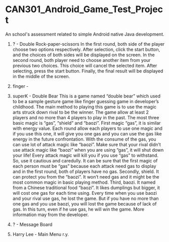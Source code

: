 # CAN301_Android_Game_Test_Project
An school's assessment related to simple Android native Java development.

1. ? - Double Rock-paper-scissors
In the first round, both side of the player choose two options respectively.
After selection, click the start button, and the choices of both sides will be displayed on the screen.
In the second round, both player need to choose another item from your previous two choices.
This choice will cancel the selected item. After selecting, press the start button.
Finally, the final result will be displayed in the middle of the screen.

2. finger - 

3. superK - Double Bear
This is a game named “double bear” which used to be a sample gesture game like finger guessing game in developer’s childhood.
The main method to playing this game is to use the magic arts struck down rival to be the winner. The game allow at least 2 players and no more than 4 players to play in the past. The most three basic magic is “gas”, “shield” and “baozi”.
First magic “gas”, it is similar with energy value. Each round allow each players to use one magic and if you use this one, it will give you one gas and you can use the gas like energy in the future confrontation. With the consume of the gas, you can use lot of attack magic like “baozi”. Make sure that your rival didn’t use attack magic like “baozi” when you are using “gas”, it will shut down your life! Every attack magic will kill you if you use “gas” to withstand. So, use it cautious and caredully. It can be sure that the first magic of each person must be “gas” because each attack need gas to display and in the first round, both of players have no gas.
Secondly, shield. It can protect you from the “baozi”. It won’t need gas and it might be the most common magic in basic playing method.
Third, baozi. It named from a Chinese traditional food “baozi”. It likes dumplings but bigger, it will cost one gas for each time using. Every time when you use baozi and your rival use gas, he lost the game. But if you have no more than one gas and you use baozi, you will lost the game because of lack of gas. In this turn, even if he use gas, he will win the game.
More information may from the developer.

4. ? - Message Board

5. Harry Lee - Main Menu
r.y.